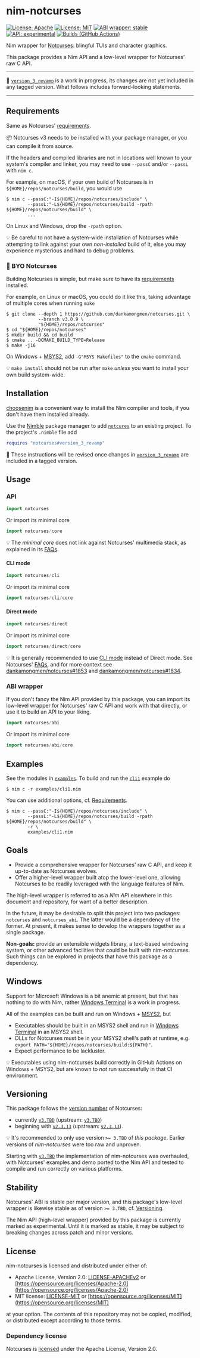 # nim-notcurses

[![License: Apache](https://img.shields.io/badge/License-Apache%202.0-blue.svg)](https://opensource.org/licenses/Apache-2.0)
[![License: MIT](https://img.shields.io/badge/License-MIT-blue.svg)](https://opensource.org/licenses/MIT)
[![ABI wrapper: stable](https://img.shields.io/badge/ABI%20wrapper-stable-green.svg?color=2dbd42)](#stability)
[![API: experimental](https://img.shields.io/badge/API-experimental-orange.svg)](#stability)
[![Builds (GitHub Actions)](https://github.com/michaelsbradleyjr/nim-notcurses/workflows/Builds/badge.svg?branch=version_3_revamp)](https://github.com/michaelsbradleyjr/nim-notcurses/actions?query=workflow%3ABuilds+branch%3Aversion_3_revamp)

Nim wrapper for [Notcurses](https://github.com/dankamongmen/notcurses#readme): blingful TUIs and character graphics.

This package provides a Nim API and a low-level wrapper for Notcurses' raw C API.

---

:construction: [`version_3_revamp`](https://github.com/michaelsbradleyjr/nim-notcurses/tree/version_3_revamp) is a work in progress, its changes are not yet included in any tagged version. What follows includes forward-looking statements.

---

## Requirements

Same as Notcurses' [requirements](https://github.com/dankamongmen/notcurses#requirements).

:package: Notcurses v3 needs to be installed with your package manager, or you can compile it from source.

If the headers and compiled libraries are not in locations well known to your system's compiler and linker, you may need to use `--passC` and/or `--passL` with `nim c`.

For example, on macOS, if your own build of Notcurses is in `${HOME}/repos/notcurses/build`, you would use
```text
$ nim c --passC:"-I${HOME}/repos/notcurses/include" \
        --passL:"-L${HOME}/repos/notcurses/build -rpath ${HOME}/repos/notcurses/build" \
        ...
```

On Linux and Windows, drop the `-rpath` option.

:bulb: Be careful to not have a system-wide installation of Notcurses while attempting to link against your own *non-installed* build of it, else you may experience mysterious and hard to debug problems.

### 🍻 BYO Notcurses

Building Notcurses is simple, but make sure to have its [requirements](https://github.com/dankamongmen/notcurses#requirements) installed.

For example, on Linux or macOS, you could do it like this, taking advantage of multiple cores when running `make`

```text
$ git clone --depth 1 https://github.com/dankamongmen/notcurses.git \
            --branch v3.0.9 \
            "${HOME}/repos/notcurses"
$ cd "${HOME}/repos/notcurses"
$ mkdir build && cd build
$ cmake .. -DCMAKE_BUILD_TYPE=Release
$ make -j16
```

On Windows + [MSYS2](https://www.msys2.org/), add `-G"MSYS Makefiles"` to the `cmake` command.

:bulb: `make install` should not be run after `make` *unless* you want to install your own build system-wide.

## Installation

[choosenim](https://github.com/dom96/choosenim#readme) is a convenient way to install the Nim compiler and tools, if you don't have them installed already.

Use the [Nimble](https://github.com/nim-lang/nimble#readme) package manager to add [`notcures`](https://nimble.directory/pkg/notcurses) to an existing project. To the project's `.nimble` file add

<!--
```nim
requires "notcurses >= 3.TBD & < 4.0.0"
```
-->

```nim
requires "notcurses#version_3_revamp"
```

:construction: These instructions will be revised once changes in [`version_3_revamp`](https://github.com/michaelsbradleyjr/nim-notcurses/tree/version_3_revamp) are included in a tagged version.

## Usage

### API

```nim
import notcurses
```

Or import its minimal core

```nim
import notcurses/core
```

:bulb: The *minimal core* does not link against Notcurses' multimedia stack, as explained in its [FAQs](https://github.com/dankamongmen/notcurses#faqs).

#### CLI mode

```nim
import notcurses/cli
```

Or import its minimal core

```nim
import notcurses/cli/core
```

#### Direct mode

```nim
import notcurses/direct
```

Or import its minimal core

```nim
import notcurses/direct/core
```

:bulb: It is generally recommended to use [CLI mode](#cli-mode) instead of Direct mode. See Notcurses' [FAQs](https://github.com/dankamongmen/notcurses#faqs), and for more context see [dankamongmen/notcurses#1853](https://github.com/dankamongmen/notcurses/discussions/1853) and [dankamongmen/notcurses#1834](https://github.com/dankamongmen/notcurses/issues/1834).

### ABI wrapper

If you don't fancy the Nim API provided by this package, you can import its low-level wrapper for Notcurses' raw C API and work with that directly, or use it to build an API to your liking.

```nim
import notcurses/abi
```

Or import its minimal core

```nim
import notcurses/abi/core
```

## Examples

See the modules in [`examples`](examples). To build and run the [`cli1`](examples/cli1.nim) example do

```text
$ nim c -r examples/cli1.nim
```

You can use additional options, cf. [Requirements](#requirements).

```text
$ nim c --passC:"-I${HOME}/repos/notcurses/include" \
        --passL:"-L${HOME}/repos/notcurses/build -rpath ${HOME}/repos/notcurses/build" \
        -r \
        examples/cli1.nim
```

## Goals

* Provide a comprehensive wrapper for Notcurses' raw C API, and keep it up-to-date as Notcurses evolves.
* Offer a higher-level wrapper built atop the lower-level one, allowing Notcurses to be readily leveraged with the language features of Nim.

The high-level wrapper is referred to as a *Nim API* elsewhere in this document and repository, for want of a better description.

In the future, it may be desirable to split this project into two packages: `notcurses` and `notcurses_abi`. The latter would be a dependency of the former. At present, it makes sense to develop the wrappers together as a single package.

**Non-goals:** provide an extensible widgets library, a text-based windowing system, or other advanced facilities that could be built with nim-notcurses. Such things can be explored in projects that have this package as a dependency.

## Windows

Support for Microsoft Windows is a bit anemic at present, but that has nothing to do with Nim, rather [Windows Terminal](https://github.com/microsoft/terminal#readme) is a work in progress.

All of the examples can be built and run on Windows + [MSYS2](https://www.msys2.org/), but
* Executables should be built in an MSYS2 shell and run in [Windows Terminal](https://github.com/microsoft/terminal#readme) in an MSYS2 shell.
* DLLs for Notcurses must be in your MSYS2 shell's path at runtime, e.g. `export PATH="${HOME}/repos/notcurses/build:${PATH}"`.
* Expect performance to be lackluster.

:bulb: Executables using nim-notcurses build correctly in GitHub Actions on Windows + MSYS2, but are known to *not* run successfully in that CI environment.

## Versioning

This package follows the [version number](https://github.com/dankamongmen/notcurses/releases) of Notcurses:
* currently [`v3.TBD`](https://github.com/michaelsbradleyjr/nim-notcurses/releases/tag/TBD) (upstream: [`v3.TBD`](https://github.com/dankamongmen/notcurses/releases/tag/TBD))
* beginning with [`v2.3.13`](https://github.com/michaelsbradleyjr/nim-notcurses/releases/tag/v2.3.13) (upstream: [`v2.3.13`](https://github.com/dankamongmen/notcurses/releases/tag/v2.3.13)).

:bulb: It's recommended to only use version `>= 3.TBD` of *this package*. Earlier versions of *nim-notcurses* were too raw and unproven.

Starting with [`v3.TBD`](https://github.com/michaelsbradleyjr/nim-notcurses/releases/tag/TBD) the implementation of nim-notcurses was overhauled, with Notcurses' examples and demo ported to the Nim API and tested to compile and run correctly on various platforms.

## Stability

Notcurses' ABI is stable per major version, and this package's low-level wrapper is likewise stable as of version `>= 3.TBD`, cf. [Versioning](#versioning).

The Nim API (high-level wrapper) provided by this package is currently marked as experimental. Until it is marked as stable, it may be subject to breaking changes across patch and minor versions.

## License

nim-notcurses is licensed and distributed under either of:

* Apache License, Version 2.0: [LICENSE-APACHEv2](LICENSE-APACHEv2) or [https://opensource.org/licenses/Apache-2.0](https://opensource.org/licenses/Apache-2.0)
* MIT license: [LICENSE-MIT](LICENSE-MIT) or [https://opensource.org/licenses/MIT](https://opensource.org/licenses/MIT)

at your option. The contents of this repository may not be copied, modified, or distributed except according to those terms.

### Dependency license

Notcurses is [licensed](https://github.com/dankamongmen/notcurses/blob/master/COPYRIGHT) under the Apache License, Version 2.0.
